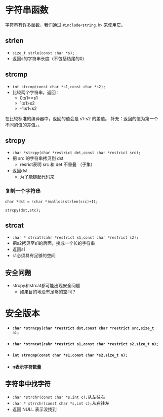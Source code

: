 # 字符串函数

字符串有许多函数，我们通过 `#include<string.h>` 来使用它。

## strlen

- `size_t strle(const char *s);`
- 返回s的字符串长度（不包括结尾的0）

## strcmp

- `int strcmp(const char *s1,const char *s2);`
- 比较两个字符串，返回：
  - 0:s1==s1
  - 1:s1>s2
  - -1:s1<s2

在比较标准的编译器中，返回的值会是 s1-s2 的差值。
补充：返回的值为第一个不同的值的差值。。

## strcpy

- `char *strcpy(char *restrict det,const char *restrict src);`
- 把 src 的字符串拷贝到 dst
  - resrict表明 src 和 det 不重叠 （子集）
- 返回dst
  - 为了能链起代码来

### 复制一个字符串

`char *dst = (char *)malloc(strlen(src)+1);`

`strcpy(dst,stc);`

## strcat

- `char * strcat(cahr *restrict s1,const char *restrict s2);`
- 把s2拷贝至s1的后面，接成一个长的字符串
- 返回s1
- s1必须具有足够的空间

## 安全问题

- strcpy和strcat都可能出现安全问题
  - 如果目的地没有足够的空间？

#  安全版本

- #### `char *strncpy(char *restrict dst,const char *restrict src,size_t n);`

- #### `char *strncat(cahr *restrict s1,const char *restrict s2,size_t n);`

- #### `int strncmp(const char *s1,const char *s2,size_t n);`

- #### n表示字符数量

## 字符串中找字符

- `char *strchr(const char *s,int c);`从左往右
- `char * strrchr(const char *s,int c);`从右往左
- 返回 NULL 表示没找到

